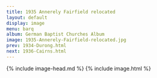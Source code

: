 ```yaml
---
title: 1935 Annerely Fairfield relocated
layout: default
display: image
menu: barq
album: German Baptist Churches Album
image: 1935-Annerely-Fairfield-relocated.jpg
prev: 1934-Durong.html
next: 1936-Cairns.html
---
```

{% include image-head.md %}
{% include image.html %}